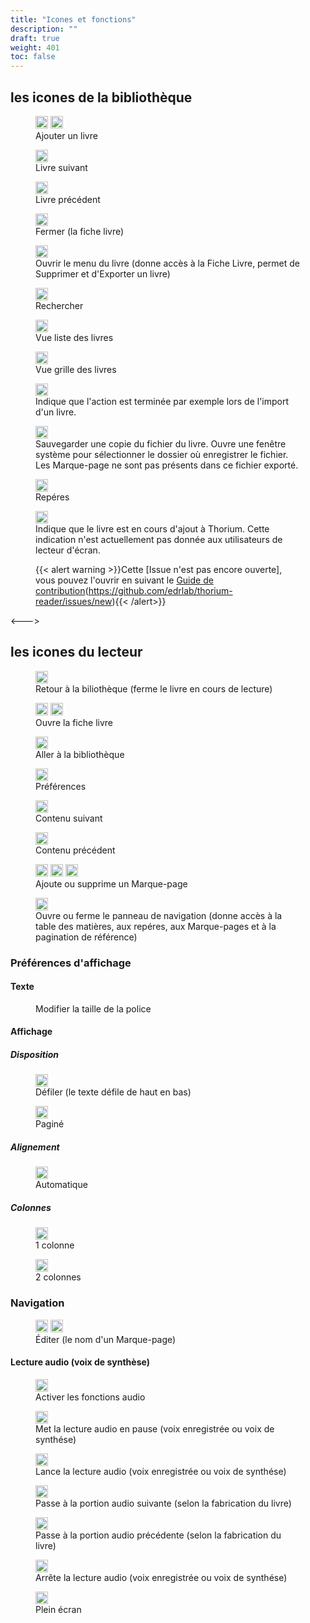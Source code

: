 ```yaml
---
title: "Icones et fonctions"
description: ""
draft: true
weight: 401
toc: false
---
```




## les icones de la bibliothèque
<!--
[L'article 401_fuctionsIcons en brouillon conserve les icones qui ne sont pas documentés ici ou qui sont en doublons](400_ressources/401_fuctionsIcons)
-->

<figure>
  <img class="icons" src="/images/icons/baseline-add-24px.svg" alt="" width="20px">
  <img class="icons" src="/images/icons/plus.svg" alt="" width="20px">
  <figcaption class="icon">Ajouter un livre
  </figcaption>
</figure>

<figure>
  <img class="icons" src="/images/icons/baseline-arrow_forward_ios-24px.svg" alt="" width="20px">
  <figcaption class="icon">Livre suivant
  </figcaption>
</figure>

<figure>
  <img class="icons" src="/images/icons/baseline-arrow_left_ios-24px.svg" alt="" width="20px">
  <figcaption class="icon">Livre précédent
  </figcaption>
</figure>

<figure>
  <img class="icons" src="/images/icons/baseline-close-24px.svg" alt="" width="20px">
  <figcaption class="icon">Fermer (la fiche livre)
  </figcaption>
</figure>

<!--
<figure>
  <img class="icons" src="/images/icons/baseline-more_vert-24px.svg" alt="" width="20px">
  <figcaption class="icon">Ouvrir le menu du livre (donne accès à la Fiche Livre, permet de Supprimer et d'Exporter un livre)
  </figcaption>
</figure>
-->

<figure>
  <img class="icons" src="/images/icons/menu.svg" alt="" width="20px">
  <figcaption class="icon">Ouvrir le menu du livre  (donne accès à la Fiche Livre, permet de Supprimer et d'Exporter un livre)
  </figcaption>
</figure>

<figure>
  <!-- <img class="icons" src="/images/icons/baseline-search-24px.svg" alt="" width="20px">
   <img class="icons" src="/images/icons/baseline-search-24px-grey.svg" alt="" width="20px"> <figcaption class="icon"> -->
  <img class="icons" src="/images/icons/magnifying_glass.svg" alt="" width="20px">
  <figcaption class="icon">Rechercher
  </figcaption>
</figure>

<figure>
  <img class="icons" src="/images/icons/baseline-view_list-24px.svg" alt="" width="20px">
  <figcaption class="icon">Vue liste des livres
  </figcaption>
</figure>
<!--<figure>
  <img class="icons" src="/images/icons/baseline-list-24px.svg" alt="" width="20px">
  <figcaption class="icon">
  </figcaption>
</figure>-->

<figure>
  <img class="icons" src="/images/icons/baseline-view_module-24px.svg" alt="" width="20px">
  <figcaption class="icon">
  </figcaption>Vue grille des livres
</figure>

<figure>
  <img class="icons" src="/images/icons/done.svg" alt="" width="20px">
  <figcaption class="icon">Indique que l'action est terminée par exemple lors de l'import d'un livre.
  </figcaption>
</figure>

<figure>
  <img class="icons" src="/images/icons/download.svg" alt="" width="20px">
  <figcaption class="icon">
  </figcaption>Sauvegarder une copie du fichier du livre. Ouvre une fenêtre système pour sélectionner le dossier où enregistrer le fichier. Les Marque-page ne sont pas présents dans ce fichier exporté.
</figure>


<figure>
  <img class="icons" src="/images/icons/landmark.svg" alt="" width="20px">
  <figcaption class="icon"> Repéres
  </figcaption>
</figure>


<figure>
  <img class="icons" src="/images/icons/loader.svg" alt="" width="20px">
  <figcaption class="icon">Indique que le livre est en cours d'ajout à Thorium. Cette indication n'est actuellement pas donnée aux utilisateurs de lecteur d'écran.
  
  {{< alert warning >}}Cette [Issue n'est pas encore ouverte], vous pouvez l'ouvrir en suivant le [Guide de contribution](https://github.com/edrlab/thorium-reader/issues/new)(https://github.com/edrlab/thorium-reader/issues/new){{< /alert>}}
  <!--TODO open Issue + Contributing.md-->
  </figcaption>
</figure>


<--->
## les icones du lecteur

<figure>
  <img class="icons" src="/images/icons/baseline-arrow_back-24px.svg" alt="" width="20px">
  <figcaption class="icon">Retour à la biliothèque (ferme le livre en cours de lecture)
  </figcaption>
</figure>

<figure>
  <img class="icons" src="/images/icons/info.svg" alt="" width="20px">  <img class="icons" src="/images/icons/outline-info-24px.svg" alt="" width="20px">
  <figcaption class="icon">Ouvre la fiche livre
  </figcaption>
</figure>

<figure>
  <img class="icons" src="/images/icons/outline-flip_to_front-24px.svg" alt="" width="20px">
  <figcaption class="icon"> Aller à la bibliothèque
  </figcaption>
</figure>

<figure>
  <img class="icons" src="/images/icons/font-size.svg" alt="" width="20px">
  <figcaption class="icon"> Préférences
  </figcaption>
</figure>

<figure>
  <img class="icons" src="/images/icons/baseline-arrow_forward_ios-24px.svg" alt="" width="20px">
  <figcaption class="icon">Contenu suivant
  </figcaption>
</figure>

<figure>
  <img class="icons" src="/images/icons/baseline-arrow_left_ios-24px.svg" alt="" width="20px">
  <figcaption class="icon">Contenu précédent
  </figcaption>
</figure>


<figure>
  <img class="icons" src="/images/icons/outline-bookmark-24px.svg" alt="" width="20px">
  <img class="icons" src="/images/icons/outline-bookmark-24px-grey.svg" alt="" width="20px">  <img class="icons" src="/images/icons/outline-bookmark_border-24px.svg" alt="" width="20px">
  <figcaption class="icon">Ajoute ou supprime un Marque-page
  </figcaption>
</figure>



<figure>
  <img class="icons" src="/images/icons/open_book.svg" alt="" width="20px">
  <figcaption class="icon">
  </figcaption>Ouvre ou ferme le panneau de navigation (donne accès à la table des matières, aux repéres, aux Marque-pages et à la pagination de référence)
</figure>



### Préférences d'affichage

#### Texte
<figure>

  <figcaption class="icon">
  </figcaption>Modifier la taille de la police
</figure>

#### Affichage
##### Disposition
<figure>
  <img class="icons" src="/images/icons/auto.svg" alt="" width="20px">
  <figcaption class="icon">Défiler (le texte défile de haut en bas)
  </figcaption>
</figure>

<figure>
  <img class="icons" src="/images/icons/pagine.svg" alt="" width="20px">
  <figcaption class="icon">Paginé
  </figcaption>
</figure>

##### Alignement

<figure>
  <img class="icons" src="/images/icons/paragraph-left.svg" alt="" width="20px">
  <figcaption class="icon"> Automatique
  </figcaption> 
</figure>

##### Colonnes
<figure>
  <img class="icons" src="/images/icons/colonne.svg" alt="" width="20px">
  <figcaption class="icon">
  </figcaption> 1 colonne
</figure>

<figure>
  <img class="icons" src="/images/icons/colonne2.svg" alt="" width="20px">
  <figcaption class="icon"> 2 colonnes
  </figcaption>
</figure>

### Navigation
<figure>
  <img class="icons" src="/images/icons/baseline-edit-24px.svg" alt="" width="20px">   <img class="icons" src="/images/icons/baseline-edit-24px-grey.svg" alt="" width="20px">
  <figcaption class="icon">Éditer (le nom d'un Marque-page)
  </figcaption>
</figure>

#### Lecture audio (voix de synthèse)

<figure>
  <img class="icons" src="/images/icons/baseline-volume_up-24px.svg" alt="" width="20px">
  <figcaption class="icon">Activer les fonctions audio
  </figcaption>
</figure>

<figure>
  <img class="icons" src="/images/icons/baseline-pause-24px.svg" alt="" width="20px">
  <figcaption class="icon">Met la lecture audio en pause  (voix enregistrée ou voix de synthése)
  </figcaption>
</figure>
<figure>
  <img class="icons" src="/images/icons/baseline-play_arrow-24px.svg" alt="" width="20px">
  <figcaption class="icon"> Lance la lecture audio (voix enregistrée ou voix de synthése)
  </figcaption>
</figure>

<figure>
  <img class="icons" src="/images/icons/baseline-skip_next-24px.svg" alt="" width="20px">
  <figcaption class="icon">Passe à la portion audio suivante (selon la fabrication du livre)
  </figcaption>
</figure>

<figure>
  <img class="icons" src="/images/icons/baseline-skip_previous-24px.svg" alt="" width="20px">
  <figcaption class="icon">Passe à la portion audio précédente (selon la fabrication du livre)
  </figcaption>
</figure>

<figure>
  <img class="icons" src="/images/icons/baseline-stop-24px.svg" alt="" width="20px">
  <figcaption class="icon">
  </figcaption>Arrête la lecture audio (voix enregistrée ou voix de synthése)
</figure>



<figure>
  <img class="icons" src="/images/icons/sharp-crop_free-24px.svg" alt="" width="20px">
  <figcaption class="icon">Plein écran
  </figcaption>
</figure>


